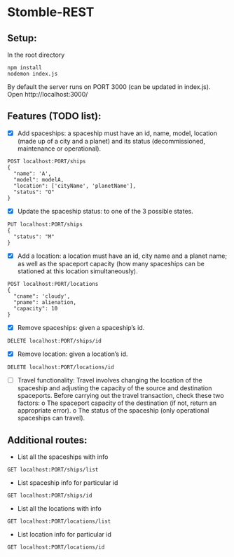 # Stomble-REST

## Setup:

In the root directory
```
npm install
nodemon index.js
```
By default the server runs on PORT 3000 (can be updated in index.js).\
Open http://localhost:3000/

## Features (TODO list):

- [X] Add spaceships: a spaceship must have an id, name, model, location (made up of a city and a planet) and its status (decommissioned, maintenance or operational).
```
POST localhost:PORT/ships 
{
  "name": 'A',
  "model": modelA,
  "location": ['cityName', 'planetName'],
  "status": "O"
}
```
- [X] Update the spaceship status: to one of the 3 possible states.
```
PUT localhost:PORT/ships 
{
  "status": "M"
}
```
- [X] Add a location: a location must have an id, city name and a planet name; as well as the spaceport capacity (how many spaceships can be stationed at this location simultaneously).
```
POST localhost:PORT/locations 
{
  "cname": 'cloudy',
  "pname": alienation,
  "capacity": 10
}
```
- [X] Remove spaceships: given a spaceship’s id.
```
DELETE localhost:PORT/ships/id
```
- [X] Remove location: given a location’s id.
```
DELETE localhost:PORT/locations/id
```
- [ ] Travel functionality: Travel involves changing the location of the spaceship and adjusting the capacity of the source and destination spaceports. Before carrying out the travel transaction, check these two factors:
o	The spaceport capacity of the destination (if not, return an appropriate error).
o	The status of the spaceship (only operational spaceships can travel).

## Additional routes:

- List all the spaceships with  info
```
GET localhost:PORT/ships/list
```
- List spaceship info for particular id
```
GET localhost:PORT/ships/id
```
- List all the locations with info
```
GET localhost:PORT/locations/list
```
- List location info for particular id
```
GET localhost:PORT/locations/id
```
